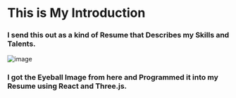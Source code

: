 <!-- note to self this is npm run build on main for render.com. -->
<!-- The resume hub i on mybabb.com -->
# This is My Introduction

### I send this out as a kind of Resume that Describes my Skills and Talents.

![image](https://fastweb.mybabb.com/images/MeReadmeResumeImage.jpg)
### I got the Eyeball Image from here and Programmed it into my Resume using React and Three.js. 







<footer style="font-size:12px; position: absolute;  bottom: -10rem;">
 This work is based on "blue_eyeball_free" (https://sketchfab.com/3d-models/blue-eyeball-free-f3c0a0638e784fa0b018e1ad8856eb7a) by memartel (https://sketchfab.com/memartel) licensed under CC-BY-4.0 (http://creativecommons.org/licenses/by/4.0/)

"EYE FREE MODEL 3D BY Oscar creativo" (https://skfb.ly/6XOnU) by OSCAR CREATIVO is licensed under Creative Commons Attribution (http://creativecommons.org/licenses/by/4.0/).
</footer>